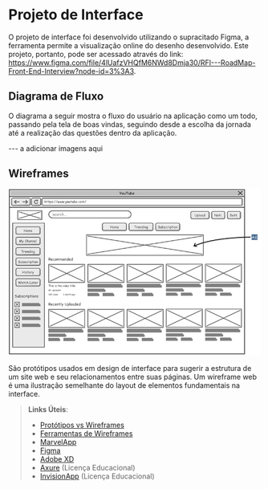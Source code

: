 
# Projeto de Interface

O projeto de interface foi desenvolvido utilizando o supracitado Figma, a ferramenta permite a visualização online do desenho desenvolvido. Este projeto, portanto, pode ser acessado através do link: https://www.figma.com/file/4lUafzVHQfM6NWd8Dmja30/RFI---RoadMap-Front-End-Interview?node-id=3%3A3.

## Diagrama de Fluxo

O diagrama a seguir mostra o fluxo do usuário na aplicação como um todo, passando pela tela de boas vindas, seguindo desde a escolha da jornada até a realização das questões dentro da aplicação.

--- a adicionar imagens aqui 

## Wireframes

![Exemplo de Wireframe](img/wireframe-example.png)

São protótipos usados em design de interface para sugerir a estrutura de um site web e seu relacionamentos entre suas páginas. Um wireframe web é uma ilustração semelhante do layout de elementos fundamentais na interface.
 
> **Links Úteis**:
> - [Protótipos vs Wireframes](https://www.nngroup.com/videos/prototypes-vs-wireframes-ux-projects/)
> - [Ferramentas de Wireframes](https://rockcontent.com/blog/wireframes/)
> - [MarvelApp](https://marvelapp.com/developers/documentation/tutorials/)
> - [Figma](https://www.figma.com/)
> - [Adobe XD](https://www.adobe.com/br/products/xd.html#scroll)
> - [Axure](https://www.axure.com/edu) (Licença Educacional)
> - [InvisionApp](https://www.invisionapp.com/) (Licença Educacional)

